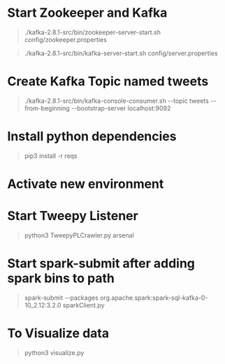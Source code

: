 # Start Zookeeper and Kafka

> ./kafka-2.8.1-src/bin/zookeeper-server-start.sh config/zookeeper.properties

> ./kafka-2.8.1-src/bin/kafka-server-start.sh config/server.properties

# Create Kafka Topic named tweets

> ./kafka-2.8.1-src/bin/kafka-console-consumer.sh --topic tweets --from-beginning --bootstrap-server localhost:9092

# Install python dependencies
> pip3 install -r reqs

# Activate new environment

# Start Tweepy Listener
> python3 TweepyPLCrawler.py arsenal

# Start spark-submit after adding spark bins to path
  
> spark-submit --packages org.apache.spark:spark-sql-kafka-0-10_2.12:3.2.0 sparkClient.py


# To Visualize data

> python3 visualize.py



